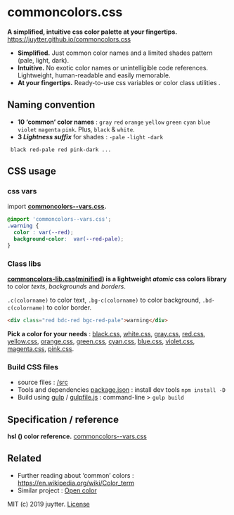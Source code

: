 # commoncolors.css

**A simplified, intuitive css color palette at your fingertips.** https://juytter.github.io/commoncolors.css

- **Simplified.** Just common color names and a limited shades pattern (pale, light, dark).
- **Intuitive.** No exotic color names or unintelligible code references. Lightweight, human-readable and easily memorable.
- **At your fingertips.** Ready-to-use css variables or color class utilities .  

## Naming convention

- **10  ‘common’ color names** :  `gray` `red` `orange` `yellow` `green` `cyan` `blue` `violet` `magenta` `pink`. Plus, `black` &  `white`.
- **3 *Lightness suffix*** for shades :  `-pale`  `-light` `-dark`

```
 black red-pale red pink-dark ...
```

## CSS usage

### css vars

import **[commoncolors--vars.css](./css/commoncolors--vars.css).**

```css
@import 'commoncolors--vars.css';
.warning {
  color : var(--red);
  background-color:  var(--red-pale);
}
```

### Class libs

**[commoncolors-lib.css](./css/commoncolors-lib.css)([minified](./css/min/commoncolors-lib.min.css)) is a lightweight *atomic* css colors library**  to color *texts*,  *backgrounds* and *borders*.

`.c(colorname)`  to color text, `.bg-c(colorname)` to color  background, `.bd-c(colorname)` to color border.

```html
<div class="red bdc-red bgc-red-pale">warning</div>
```

**Pick a color for your needs** :  [black.css](css/black.css),  [white.css](css/white.css),  [gray.css](css/gray.css),  [red.css](css/red.css),  [yellow.css](css/yellow.css), [orange.css](css/orange.css), [green.css](css/green.css),  [cyan.css](css/cyan.css),  [blue.css](css/blue.css), [violet.css](css/violet.css), [magenta.css](css/magenta.css),  [pink.css](css/pink.css).        

### Build CSS files

- source files :  [/src](./src)
- Tools and dependencies [package.json](package.json) : install dev tools `npm install -D`
- Build using [gulp](https://gulpjs.com) / [gulpfile.js](gulpfile.js) :  command-line >  `gulp build`

## Specification  / reference

**hsl () color reference.** [commoncolors--vars.css](src/commoncolors--vars.css)

## Related

- Further reading about ‘common’ colors : https://en.wikipedia.org/wiki/Color_term
- Similar project : [Open color](https://yeun.github.io/open-color/)


MIT (c) 2019 juytter.  [License](LICENSE.md)
